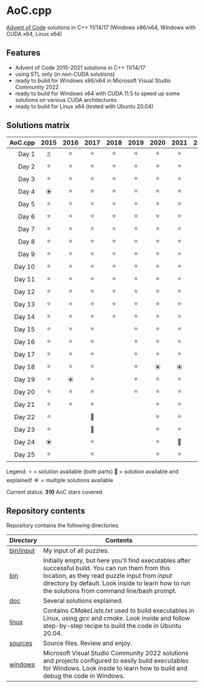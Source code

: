 # AoC.cpp
[Advent of Code](http://adventofcode.com) solutions in C++ 11/14/17 (Windows x86/x64, Windows with CUDA x64, Linux x64)


## Features
- Advent of Code 2015-2021 solutions in C++ 11/14/17
- using STL only (in non-CUDA solutions)
- ready to build for Windows x86/x64 in Microsoft Visual Studio Community 2022
- ready to build for Windows x64 with CUDA 11.5 to speed up some solutions on various CUDA architectures
- ready to build for Linux x64 (tested with Ubuntu 20.04)


## Solutions matrix
AoC.cpp | 2015 | 2016 | 2017 | 2018 | 2019 | 2020 | 2021 | 2022
------: | :--: | :--: | :--: | :--: | :--: | :--: | :--: | :--:
Day 1 | [⭐](sources/2015/2015_01.cpp) | ⭐ | ⭐ | ⭐ | ⭐ | ⭐ | ⭐ |
Day 2 | ⭐ | ⭐ | ⭐ | ⭐ | ⭐ | ⭐ | ⭐ |
Day 3 | ⭐ | ⭐ | ⭐ | ⭐ | ⭐ | ⭐ | ⭐ |
Day 4 | ☀ | ⭐ | ⭐ | ⭐ | ⭐ | ⭐ | ⭐ |
Day 5 | ⭐ | ⭐ | ⭐ | ⭐ | ⭐ | ⭐ | ⭐ |
Day 6 | ⭐ | ⭐ | ⭐ | ⭐ | ⭐ | ⭐ | ⭐ |
Day 7 | ⭐ | ⭐ | ⭐ | ⭐ | ⭐ | ⭐ | ⭐ |
Day 8 | ⭐ | ⭐ | ⭐ | ⭐ | ⭐ | ⭐ | ⭐ |
Day 9 | ⭐ | ⭐ | ⭐ | ⭐ | ⭐ | ⭐ | ⭐ |
Day 10 | ⭐ | ⭐ | ⭐ | ⭐ | ⭐ | ⭐ | ⭐ |
Day 11 | ⭐ | ⭐ | ⭐ | ⭐ | ⭐ | ⭐ | ⭐ |
Day 12 | ⭐ | ⭐ | ⭐ | ⭐ | ⭐ | ⭐ | ⭐ |
Day 13 | ⭐ | ⭐ | ⭐ | ⭐ | ⭐ | ⭐ | ⭐ |
Day 14 | ⭐ | ⭐ | ⭐ | ⭐ | ⭐ | ⭐ | ⭐ |
Day 15 | ⭐ | ⭐ | ⭐ |   | ⭐ | ⭐ | ⭐ |
Day 16 | ⭐ | ⭐ | ⭐ |   | ⭐ | ⭐ | ⭐ |
Day 17 | ⭐ | ⭐ | ⭐ |   | ⭐ | ⭐ | ⭐ |
Day 18 | ⭐ | ⭐ | ⭐ |   | ⭐ | ☀ | ☀ |
Day 19 | ⭐ | ☀ | ⭐ |   | ⭐ | ⭐ | ⭐ |
Day 20 | ⭐ | ⭐ | ⭐ |   | ⭐ | ⭐ | ⭐ |
Day 21 | ⭐ | ⭐ | ⭐ |   |   | ⭐ | ⭐ |
Day 22 | ⭐ |   | 🌟 |   |   | ⭐ | ⭐ |
Day 23 | ⭐ |   | 🌟 |   |   | ⭐ | ⭐ |
Day 24 | ☀ |   | ⭐ |   |   | ⭐ | 🌟 |
Day 25 | ⭐ |   | ⭐ |   |   | ⭐ | ⭐ |

Legend:
⭐ = solution available (both parts)
🌟 = solution available and explained!
☀ = multiple solutions available

Current status: **310** AoC stars covered


## Repository contents
Repository contains the following directories:

Directory | Contents
------------ | -------------
[bin/input](bin/input) | My input of all puzzles.
[bin](bin) | Initially empty, but here you'll find executables after successful build. You can run them from this location, as they read puzzle input from *input* directory by default. Look inside to learn how to run the solutions from command line/bash prompt.
[doc](doc) | Several solutions explained.
[linux](linux) | Contains *CMakeLists.txt* used to build executables in Linux, using *gcc* and *cmake*. Look inside and follow step-by-step recipe to build the code in Ubuntu 20.04.
[sources](sources) | Source files. Review and enjoy.
[windows](windows) | Microsoft Visual Studio Community 2022 solutions and projects configured to easily build executables for Windows. Look inside to learn how to build and debug the code in Windows.
